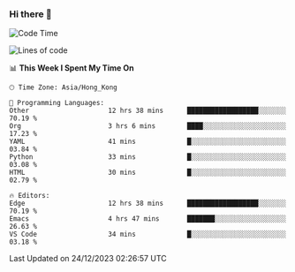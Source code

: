 ### Hi there 👋

<!--
**nicehiro/nicehiro** is a ✨ _special_ ✨ repository because its `README.md` (this file) appears on your GitHub profile.

Here are some ideas to get you started:

- 🔭 I’m currently working on ...
- 🌱 I’m currently learning ...
- 👯 I’m looking to collaborate on ...
- 🤔 I’m looking for help with ...
- 💬 Ask me about ...
- 📫 How to reach me: ...
- 😄 Pronouns: ...
- ⚡ Fun fact: ...
-->

<!--START_SECTION:waka-->
![Code Time](http://img.shields.io/badge/Code%20Time-174%20hrs%201%20min-blue)

![Lines of code](https://img.shields.io/badge/From%20Hello%20World%20I%27ve%20Written-2.6%20million%20lines%20of%20code-blue)

📊 **This Week I Spent My Time On** 

```text
🕑︎ Time Zone: Asia/Hong_Kong

💬 Programming Languages: 
Other                    12 hrs 38 mins      ██████████████████░░░░░░░   70.19 % 
Org                      3 hrs 6 mins        ████░░░░░░░░░░░░░░░░░░░░░   17.23 % 
YAML                     41 mins             █░░░░░░░░░░░░░░░░░░░░░░░░   03.84 % 
Python                   33 mins             █░░░░░░░░░░░░░░░░░░░░░░░░   03.08 % 
HTML                     30 mins             █░░░░░░░░░░░░░░░░░░░░░░░░   02.79 % 

🔥 Editors: 
Edge                     12 hrs 38 mins      ██████████████████░░░░░░░   70.19 % 
Emacs                    4 hrs 47 mins       ███████░░░░░░░░░░░░░░░░░░   26.63 % 
VS Code                  34 mins             █░░░░░░░░░░░░░░░░░░░░░░░░   03.18 % 
```


 Last Updated on 24/12/2023 02:26:57 UTC
<!--END_SECTION:waka-->
